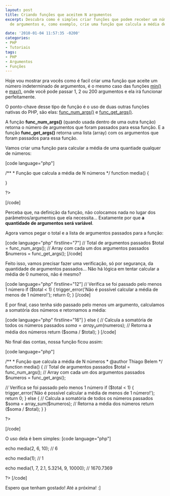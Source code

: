 ```yaml
---
layout: post
title: Criando funções que aceitem N argumentos
excerpt: Descubra como é simples criar funções que podem receber um número indeterminado
  de argumentos e, como exemplo, crie uma função que calcula a média de N números.

date: '2010-01-04 11:57:35 -0200'
categories:
- PHP
- Tutoriais
tags:
- PHP
- Argumentos
- Funções
---
```

<p>Hoje vou mostrar pra vocês como é facil criar uma função que aceite um número indeterminado de argumentos, é o mesmo caso das funções <a href="http://www.php.net/manual/pt_BR/function.min.php" target="_blank">min()</a> e <a href="http://www.php.net/manual/pt_BR/function.max.php" target="_blank">max()</a>, onde você pode passar 1, 2 ou 200 argumentos e ela irá funcionar perfeitamente.</p>
<p>O ponto-chave desse tipo de função é o uso de duas outras funções nativas do PHP, são elas: <a href="http://www.php.net/manual/pt_BR/function.func-num-args.php" target="_blank">func_num_args()</a> e <a href="http://www.php.net/manual/pt_BR/function.func-get-args.php" target="_blank">func_get_args()</a>.</p>
<p>A função <strong>func_num_args()</strong> (quando usada dentro de uma outra função) retorna o número de argumentos que foram passados para essa função. E a função <strong>func_get_args()</strong> retorna uma lista (array) com os argumentos que foram passados para essa função.</p>
<p>Vamos criar uma função para calcular a média de uma quantiade qualquer de números:</p>

[code language="php"]
<?php</p>
<p>/**
 * Função que calcula a média de N números
 */
function media() {</p>
<p>}</p>
<p>?>
[/code]

<p>Perceba que, na definição da função, não colocamos nada no lugar dos parâmetros/argumentos que ela necessita... Exatamente por que <strong>a quantidade de argumentos será variável</strong>.</p>
<p>Agora vamos pegar o total e a lista de argumentos passados para a função:</p>

[code language="php" firstline="7"]
	// Total de argumentos passados
	$total = func_num_args();
	// Array com cada um dos argumentos passados
	$numeros = func_get_args();
[/code]

<p>Feito isso, vamos precisar fazer uma verificação, só por segurança, da quantidade de argumentos passados... Não há lógica em tentar calcular a média de 0 numeros, não é mesmo?</p>

[code language="php" firstline="12"]
	// Verifica se foi passado pelo menos 1 número
	if ($total < 1) {
		trigger_error('Não é possível calcular a média de menos de 1 número!');
		return 0;
	}
[/code]

<p>E por final, caso tenha sido passado pelo menos um argumento, calculamos a somatória dos números e retornamos a média:</p>

[code language="php" firstline="16"]
	} else {
		// Calcula a somatória de todos os números passados
		$soma = array_sum($numeros);
		// Retorna a média dos números
		return ($soma / $total);
	}
[/code]

<p>No final das contas, nossa função ficou assim:</p>

[code language="php"]
<?php</p>
<p>/**
 * Função que calcula a média de N números
 * @author Thiago Belem <contato@thiagobelem.net>
 */
function media() {
	// Total de argumentos passados
	$total = func_num_args();
	// Array com cada um dos argumentos passados
	$numeros = func_get_args();</p>
<p>	// Verifica se foi passado pelo menos 1 número
	if ($total < 1) {
		trigger_error('Não é possível calcular a média de menos de 1 número!');
		return 0;
	} else {
		// Calcula a somatória de todos os números passados
		$soma = array_sum($numeros);
		// Retorna a média dos números
		return ($soma / $total);
	}
}</p>
<p>?>
[/code]

<p>O uso dela é bem simples:
[code language="php"]
<?php</p>
<p>echo media(2, 6, 10);
// 6</p>
<p>echo media(1);
// 1</p>
<p>echo media(1, 7, 2.1, 5.3214, 9, 10000);
// 1670.7369</p>
<p>?>
[/code]

<p>Espero que tenham gostado! Até a próxima! :]</p>
